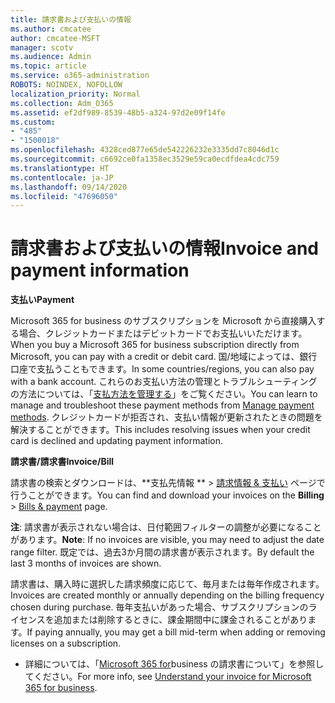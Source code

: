 ```yaml
---
title: 請求書および支払いの情報
ms.author: cmcatee
author: cmcatee-MSFT
manager: scotv
ms.audience: Admin
ms.topic: article
ms.service: o365-administration
ROBOTS: NOINDEX, NOFOLLOW
localization_priority: Normal
ms.collection: Adm_O365
ms.assetid: ef2df989-8539-48b5-a324-97d2e09f14fe
ms.custom:
- "485"
- "1500018"
ms.openlocfilehash: 4328ced877e65de542226232e3335dd7c8046d1c
ms.sourcegitcommit: c6692ce0fa1358ec3529e59ca0ecdfdea4cdc759
ms.translationtype: HT
ms.contentlocale: ja-JP
ms.lasthandoff: 09/14/2020
ms.locfileid: "47696050"
---
```

# <a name="invoice-and-payment-information"></a><span data-ttu-id="477d3-102">請求書および支払いの情報</span><span class="sxs-lookup"><span data-stu-id="477d3-102">Invoice and payment information</span></span>

<span data-ttu-id="477d3-103">**支払い**</span><span class="sxs-lookup"><span data-stu-id="477d3-103">**Payment**</span></span>

<span data-ttu-id="477d3-104">Microsoft 365 for business のサブスクリプションを Microsoft から直接購入する場合、クレジットカードまたはデビットカードでお支払いいただけます。</span><span class="sxs-lookup"><span data-stu-id="477d3-104">When you buy a Microsoft 365 for business subscription directly from Microsoft, you can pay with a credit or debit card.</span></span>  <span data-ttu-id="477d3-105">国/地域によっては、銀行口座で支払うこともできます。</span><span class="sxs-lookup"><span data-stu-id="477d3-105">In some countries/regions, you can also pay with a bank account.</span></span>  <span data-ttu-id="477d3-106">これらのお支払い方法の管理とトラブルシューティングの方法については、「[支払方法を管理する](https://docs.microsoft.com/microsoft-365/commerce/billing-and-payments/manage-payment-methods)」をご覧ください。</span><span class="sxs-lookup"><span data-stu-id="477d3-106">You can learn to manage and troubleshoot these payment methods from [Manage payment methods](https://docs.microsoft.com/microsoft-365/commerce/billing-and-payments/manage-payment-methods).</span></span> <span data-ttu-id="477d3-107">クレジットカードが拒否され、支払い情報が更新されたときの問題を解決することができます。</span><span class="sxs-lookup"><span data-stu-id="477d3-107">This includes resolving issues when your credit card is declined and updating payment information.</span></span>

<span data-ttu-id="477d3-108">**請求書/請求書**</span><span class="sxs-lookup"><span data-stu-id="477d3-108">**Invoice/Bill**</span></span>

<span data-ttu-id="477d3-109">請求書の検索とダウンロードは、\*\*支払先情報 \*\* > [請求情報 & 支払い](https://go.microsoft.com/fwlink/p/?linkid=848039) ページで行うことができます。</span><span class="sxs-lookup"><span data-stu-id="477d3-109">You can find and download your invoices on the **Billing** > [Bills & payment](https://go.microsoft.com/fwlink/p/?linkid=848039) page.</span></span>  

<span data-ttu-id="477d3-110">**注**: 請求書が表示されない場合は、日付範囲フィルターの調整が必要になることがあります。</span><span class="sxs-lookup"><span data-stu-id="477d3-110">**Note**: If no invoices are visible, you may need to adjust the date range filter.</span></span>  <span data-ttu-id="477d3-111">既定では、過去3か月間の請求書が表示されます。</span><span class="sxs-lookup"><span data-stu-id="477d3-111">By default the last 3 months of invoices are shown.</span></span>

<span data-ttu-id="477d3-112">請求書は、購入時に選択した請求頻度に応じて、毎月または毎年作成されます。</span><span class="sxs-lookup"><span data-stu-id="477d3-112">Invoices are created monthly or annually depending on the billing frequency chosen during purchase.</span></span>  <span data-ttu-id="477d3-113">毎年支払いがあった場合、サブスクリプションのライセンスを追加または削除するときに、課金期間中に課金されることがあります。</span><span class="sxs-lookup"><span data-stu-id="477d3-113">If paying annually, you may get a bill mid-term when adding or removing licenses on a subscription.</span></span>

- <span data-ttu-id="477d3-114">詳細については、「[Microsoft 365 for](https://docs.microsoft.com/microsoft-365/commerce/billing-and-payments/understand-your-invoice2)business の請求書について」を参照してください。</span><span class="sxs-lookup"><span data-stu-id="477d3-114">For more info, see [Understand your invoice for Microsoft 365 for business](https://docs.microsoft.com/microsoft-365/commerce/billing-and-payments/understand-your-invoice2).</span></span>